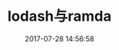---
title: lodash与ramda
date: 2017-07-28 14:56:58
tags: [lodash, ramda, tool, basis]
categories: note
---